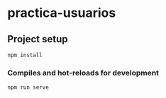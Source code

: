 # practica-usuarios
## Project setup
```
npm install
```

### Compiles and hot-reloads for development
```
npm run serve
```
